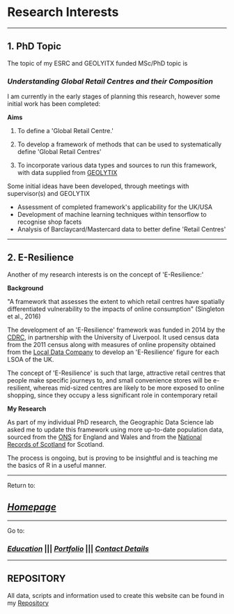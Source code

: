 # Research Interests


---

## 1. PhD Topic

The topic of my ESRC and GEOLYITX funded MSc/PhD topic is

### *Understanding Global Retail Centres and their Composition*


I am currently in the early stages of planning this research, however some initial work has been completed:


**Aims**

1) To define a 'Global Retail Centre.'

2) To develop a framework of methods that can be used to systematically define 'Global Retail Centres'

3) To incorporate various data types and sources to run this framework, with data supplied from [GEOLYTIX](https://geolytix.co.uk/?geodata)


Some initial ideas have been developed, through meetings with supervisor(s) and GEOLYTIX

- Assessment of completed framework's applicability for the UK/USA
- Development of machine learning techniques within tensorflow to recognise shop facets
- Analysis of Barclaycard/Mastercard data to better define 'Retail Centres'

---

## 2. E-Resilience

Another of my research interests is on the concept of 'E-Resilience:'

**Background**

"A framework that assesses the extent to which retail centres have spatially differentiated vulnerability to the impacts of online 
  consumption" (Singleton et al., 2016)
  
The development of an 'E-Resilience' framework was funded in 2014 by the [CDRC](https://www.cdrc.ac.uk/), in partnership with the 
University of Liverpool. It used census data from the 2011 census along with measures of online propensity obtained from the 
[Local Data Company](https://www.localdatacompany.com/) to develop an 'E-Resilience' figure for each LSOA of the UK.

The concept of 'E-Resilience' is such that large, attractive retail centres that people make specific journeys to, and small convenience
stores will be e-resilient, whereas mid-sized centres are likely to be more exposed to online shopping, since they occupy a less 
significant role in contemporary retail

**My Research**

As part of my individual PhD research, the Geographic Data Science lab asked me to update this framework using more up-to-date population
data, sourced from the [ONS](https://www.ons.gov.uk/peoplepopulationandcommunity/populationandmigration/populationestimates) for England
and Wales and from the [National Records of Scotland](https://www.ons.gov.uk/peoplepopulationandcommunity/populationandmigration/populationestimates)
for Scotland.

The process is ongoing, but is proving to be insightful and is teaching me the basics of R in a useful manner.


---

Return to:

## [*Homepage*](index.md)

---

Go to:

### [*Education*](Education.md)  |||    [*Portfolio*](AssignmentPortfolio.md)  |||   [*Contact Details*](ContactDetails.md)

---

## REPOSITORY

All data, scripts and information used to create this website can be found in my [Repository](https://github.com/patrickballantyne/patrickballantyne.github.io)
